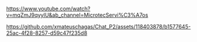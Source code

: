 https://www.youtube.com/watch?v=mqZmJ9qyylU&ab_channel=MicrotecServi%C3%A7os


https://github.com/xmateuschagas/Chat_P2/assets/118403878/b1577645-25ac-4f28-8257-d59c47f235d8


